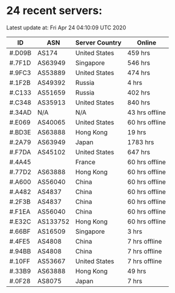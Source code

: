 # 24 recent servers:

Latest update at: Fri Apr 24 04:10:09 UTC 2020

| ID | ASN | Server Country | Online |
| -- | --- | -------------- | ------ |
| #.D09B | AS174 | United States | 459 hrs |
| #.7F1D | AS63949 | Singapore | 546 hrs |
| #.9FC3 | AS53889 | United States | 474 hrs |
| #.1F2B | AS49392 | Russia | 4 hrs |
| #.C133 | AS51659 | Russia | 402 hrs |
| #.C348 | AS35913 | United States | 840 hrs |
| #.34AD | N/A | N/A | 43 hrs offline |
| #.E069 | AS40065 | United States | 60 hrs offline |
| #.BD3E | AS63888 | Hong Kong | 19 hrs |
| #.2A79 | AS63949 | Japan | 1783 hrs |
| #.F7DA | AS45102 | United States | 647 hrs |
| #.4A45 |  | France | 60 hrs offline |
| #.77D2 | AS63888 | Hong Kong | 60 hrs offline |
| #.A600 | AS56040 | China | 60 hrs offline |
| #.A482 | AS4837 | China | 60 hrs offline |
| #.2F3B | AS4837 | China | 60 hrs offline |
| #.F1EA | AS56040 | China | 60 hrs offline |
| #.E32C | AS133752 | Hong Kong | 60 hrs offline |
| #.66BF | AS16509 | Singapore | 3 hrs |
| #.4FE5 | AS4808 | China | 7 hrs offline |
| #.94BB | AS4808 | China | 7 hrs offline |
| #.10FF | AS53667 | United States | 7 hrs offline |
| #.33B9 | AS63888 | Hong Kong | 49 hrs |
| #.0F28 | AS8075 | Japan | 7 hrs |

